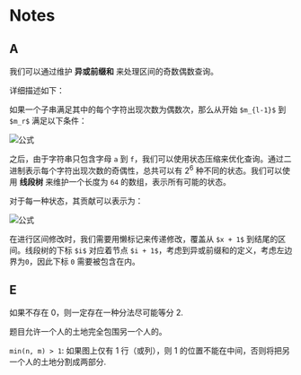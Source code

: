 # Notes

## A

我们可以通过维护 **异或前缀和** 来处理区间的奇数偶数查询。

详细描述如下：

如果一个子串满足其中的每个字符出现次数为偶数次，那么从开始 `$m_{l-1}$` 到 `$m_r$` 满足以下条件：

![公式](https://latex.codecogs.com/svg.latex?m_r%20-%20m_{l-1}%20=%200)

之后，由于字符串只包含字母 `a` 到 `f`，我们可以使用状态压缩来优化查询。通过二进制表示每个字符出现次数的奇偶性，总共可以有 $2^6$ 种不同的状态。我们可以使用 **线段树** 来维护一个长度为 `64` 的数组，表示所有可能的状态。

对于每一种状态，其贡献可以表示为：

![公式](https://latex.codecogs.com/svg.latex?\frac{state_i%20*%20(state_i%20-%201)}{2})

在进行区间修改时，我们需要用懒标记来传递修改，覆盖从 `$x + 1$` 到结尾的区间。线段树的下标 `$i$` 对应着节点 `$i + 1$`，考虑到异或前缀和的定义，考虑左边界为`0`，因此下标 `0` 需要被包含在内。

## E

如果不存在 0，则一定存在一种分法尽可能等分 2.

题目允许一个人的土地完全包围另一个人的。

`min(n, m) > 1`: 如果图上仅有 1 行（或列），则 1 的位置不能在中间，否则将把另一个人的土地分割成两部分.
